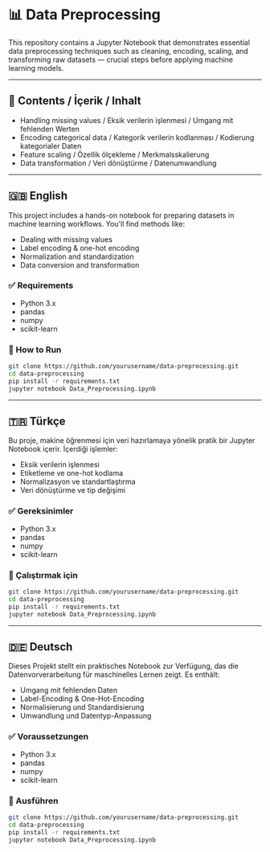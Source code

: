 
# 📊 Data Preprocessing

This repository contains a Jupyter Notebook that demonstrates essential data preprocessing techniques such as cleaning, encoding, scaling, and transforming raw datasets — crucial steps before applying machine learning models.

---

## 📌 Contents / İçerik / Inhalt

- Handling missing values / Eksik verilerin işlenmesi / Umgang mit fehlenden Werten  
- Encoding categorical data / Kategorik verilerin kodlanması / Kodierung kategorialer Daten  
- Feature scaling / Özellik ölçekleme / Merkmalsskalierung  
- Data transformation / Veri dönüştürme / Datenumwandlung

---

## 🇬🇧 English

This project includes a hands-on notebook for preparing datasets in machine learning workflows. You'll find methods like:

- Dealing with missing values  
- Label encoding & one-hot encoding  
- Normalization and standardization  
- Data conversion and transformation

### ✅ Requirements

- Python 3.x  
- pandas  
- numpy  
- scikit-learn  

### 🚀 How to Run

```bash
git clone https://github.com/yourusername/data-preprocessing.git
cd data-preprocessing
pip install -r requirements.txt
jupyter notebook Data_Preprocessing.ipynb
````

---

## 🇹🇷 Türkçe

Bu proje, makine öğrenmesi için veri hazırlamaya yönelik pratik bir Jupyter Notebook içerir. İçerdiği işlemler:

* Eksik verilerin işlenmesi
* Etiketleme ve one-hot kodlama
* Normalizasyon ve standartlaştırma
* Veri dönüştürme ve tip değişimi

### ✅ Gereksinimler

* Python 3.x
* pandas
* numpy
* scikit-learn

### 🚀 Çalıştırmak için

```bash
git clone https://github.com/yourusername/data-preprocessing.git
cd data-preprocessing
pip install -r requirements.txt
jupyter notebook Data_Preprocessing.ipynb
```

---

## 🇩🇪 Deutsch

Dieses Projekt stellt ein praktisches Notebook zur Verfügung, das die Datenvorverarbeitung für maschinelles Lernen zeigt. Es enthält:

* Umgang mit fehlenden Daten
* Label-Encoding & One-Hot-Encoding
* Normalisierung und Standardisierung
* Umwandlung und Datentyp-Anpassung

### ✅ Voraussetzungen

* Python 3.x
* pandas
* numpy
* scikit-learn

### 🚀 Ausführen

```bash
git clone https://github.com/yourusername/data-preprocessing.git
cd data-preprocessing
pip install -r requirements.txt
jupyter notebook Data_Preprocessing.ipynb
```
